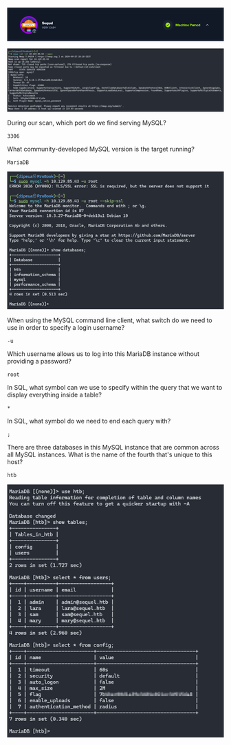 ![](banner.png)

![](nmap.png)

During our scan, which port do we find serving MySQL?

```
3306
```

What community-developed MySQL version is the target running?

```
MariaDB
```

![](mysql.png)

When using the MySQL command line client, what switch do we need to use in order to specify a login username?

```
-u
```

Which username allows us to log into this MariaDB instance without providing a password?

```
root
```

In SQL, what symbol can we use to specify within the query that we want to display everything inside a table?

```
*
```


In SQL, what symbol do we need to end each query with?

```
;
```

There are three databases in this MySQL instance that are common across all MySQL instances. What is the name of the fourth that's unique to this host?

```
htb
```

![](mysql-flag.png)
